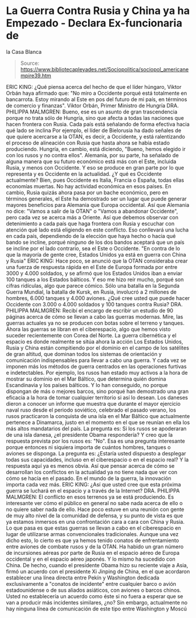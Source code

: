 # La Guerra Contra Rusia y China ya ha Empezado - Declara Ex-funcionaria de 
la Casa Blanca

> Source: https://www.bibliotecapleyades.net/Sociopolitica/sociopol_americanempire39.htm

ERIC KING:
¿Qué piensa acerca del hecho de que el líder húngaro, Viktor
Orbán haya afirmado que:
"No miro a Occidente porqué está
totalmente en bancarrota. Estoy mirando al Este en pos del
futuro de mi país, en términos de comercio y finanzas".
Viktor Orbán,
Primer Ministro
de Hungría
DRA. PHILIPPA MALMGREN:
Bueno, ese es un asunto de gran trascendencia porque no trata
sólo de Hungría, sino que afecta a todas las naciones que hacen
frontera con Rusia. Cada país está señalando de forma efectiva
hacia qué lado se inclina
Por ejemplo, el líder de Bielorusia ha dado señales de que
quiere acercarse a la OTAN, es decir, a Occidente, y está
ralentizando el proceso de alineación con Rusia que hasta ahora
se había estado produciendo.
Hungría, en cambio, está diciendo, "Bueno, hemos elegido ir con
los rusos y no contra ellos".
Alemania, por su parte, ha señalado de alguna manera que su
futuro económico está más con el Este, incluida Rusia, y menos
con Occidente. Y eso se produce en gran parte por lo que
representa y es Occidente en la actualidad.
¿Y qué es Occidente actualmente?
Bien, pues Occidente es Italia, Francia o España, todas ellas
economías muertas. No hay actividad económica en esos países.
En cambio, Rusia quizás ahora pasa por un bache económico, pero
en términos generales, el Este ha demostrado ser un lugar que
puede generar mayores beneficios para Alemania que Europa
occidental.
Así que Alemania no dice: "Vamos a
salir de la OTAN" o "Vamos a abandonar Occidente", pero cada vez
se acerca más a Oriente.
Así que debemos observar con detenimiento a cada país que haga
frontera con Rusia y escuchar con atención qué lado está
eligiendo en este conflicto.
Eso conllevará una lucha en cada país, dependiendo de la
elección que haya hecho o hacia qué bando se incline, porqué
ninguno de los dos bandos aceptará que un país se incline por el
lado contrario, sea el Este o Occidente.
"En contra de lo que
la mayoría de gente cree,
Estados Unidos ya está en
guerra
con China y Rusia"
ERIC KING:
Hace poco, se anunció que la OTAN consideraba crear una fuerza
de respuesta rápida en el Este de Europa formada por entre 3000
y 4.000 soldados, y se afirmó que los Estados Unidos iban a
enviar 100 tanques a los Estados bálticos.
Y eso me hizo reír mucho, porqué son cifras ridículas, algo que
parece cómico. Sólo una batalla en la Segunda Guerra Mundial, la
batalla de Kursk, en Rusia, involucró a 2 millones de hombres,
6.000 tanques y 4.000 aviones.
¿Qué cree usted que puede hacer
Occidente con 3.000 o 4.000 soldados y 100 tanques contra Rusia?
DRA. PHILIPPA MALMGREN:
Recibí el encargo de escribir un estudio de 90 páginas acerca de
cómo se llevan a cabo las guerras modernas. Mire, las guerras
actuales ya no se producen con botas sobre el terreno y tanques.
Ahora las guerras se libran en el ciberespacio, algo que hemos
visto suceder recientemente con Corea del Norte.
La guerra cibernética y el espacio es donde realmente se sitúa
ahora la acción
Los Estados Unidos, Rusia y China están compitiendo por el
dominio en el campo de los satélites de gran altitud, que
dominan todos los sistemas de orientación y comunicación
indispensables para llevar a cabo una guerra.
Y cada vez se imponen más los métodos de guerra centrados en las
operaciones furtivas e indetectables.
Por ejemplo, los rusos han estado muy activos a la hora de
mostrar su dominio en el Mar Báltico, que determina quién domina
Escandinavia y los países bálticos. Y lo han conseguido, no
porque dispongan de más o mejores barcos, sino porqué han
demostrado una gran eficacia a la hora de tomar cualquier
territorio si así lo desean.
Los daneses dieron a conocer un informe que muestra que durante
el mayor ejercicio naval ruso desde el periodo soviético,
celebrado el pasado verano, los rusos practicaron la conquista
de una isla en el Mar Báltico que actualmente pertenece a
Dinamarca, justo en el momento en el que se reunían en ella los
más altos mandatarios del país.
La pregunta es: Si los rusos se apoderaran de una isla danesa,
¿el presidente Obama respondería? Y creo que la respuesta
prevista por los rusos es: "No".
Esa es una pregunta interesante porque entonces ni siquiera
importa de cuántos hombres, tanques o aviones se disponga.
La pregunta es: ¿Estaría usted
dispuesto a desplegar todas sus capacidades, incluso en el
ciberespacio o en el espacio real? Y la respuesta aquí ya es
menos obvia.
Así que pensar acerca de cómo se desarrollan los conflictos en
la actualidad ya no tiene nada que ver con cómo se hacía en el
pasado.
En el mundo de la guerra, la innovación importa cada vez más.
ERIC KING:
¿Así que usted cree que esta próxima guerra se luchará en el
espacio y a través
de la Internet?
DRA. PHILIPPA MALMGREN:
El conflicto en esos terrenos ya se está produciendo. Es
interesante ver cómo el público en general no sabe nada acerca
de ello o no quiere saber nada de ello.
Hace poco estuve en una reunión con gente de muy alto nivel de
la comunidad de defensa, y su punto de vista es que ya estamos
inmersos en una confrontación cara a cara con China y Rusia.
Lo que pasa es que estas guerras se llevan a cabo en el
ciberespacio en lugar de utilizarse armas convencionales
tradicionales.
Aunque una vez dicho esto, lo cierto es que ya hemos tenido
conatos de enfrentamiento entre aviones de combate rusos y de la
OTAN. Ha habido un gran número de incursiones aéreas por parte
de Rusia en el espacio aéreo de Europa occidental y en el
espacio aéreo japonés.
Y lo mismo ha sucedido con China.
De hecho, cuando el presidente Obama hizo su reciente viaje a
Asia, firmó un acuerdo con el presidente Xi Jinping de China, en
el que acordaron establecer una línea directa entre Pekín y
Washington dedicada exclusivamente a "conatos de incidente"
entre cualquier barco o avión estadounidense o de sus aliados
asiáticos, con aviones o barcos chinos.
Usted no establecería un acuerdo como éste si no fuera a esperar
que se van a producir más incidentes similares, ¿no?
Sin embargo, actualmente no hay ninguna línea de comunicación de
este tipo entre Washington y Moscú
